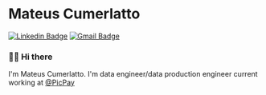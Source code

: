 # Mateus Cumerlatto

[![Linkedin Badge](https://img.shields.io/badge/-LinkedIn-blue?style=flat-square&logo=Linkedin&logoColor=white&link=https://www.linkedin.com/in/mateuscumerlatto/)](https://www.linkedin.com/in/mateuscumerlatto/)
[![Gmail Badge](https://img.shields.io/badge/-Gmail-c14438?style=flat-square&logo=Gmail&logoColor=white&link=mailto:mateuscumerlatto@gmail.com)](mailto:mateuscumerlatto@gmail.com)

### 🤙🏼 Hi there

I'm Mateus Cumerlatto. I'm data engineer/data production engineer current working at [@PicPay](https://github.com/PicPay)
